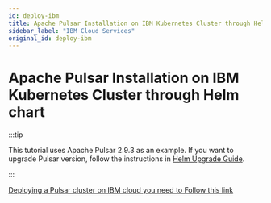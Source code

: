 ```yaml
---
id: deploy-ibm
title: Apache Pulsar Installation on IBM Kubernetes Cluster through Helm chart
sidebar_label: "IBM Cloud Services"
original_id: deploy-ibm
---
```

# Apache Pulsar Installation on IBM Kubernetes Cluster through Helm chart

:::tip

This tutorial uses Apache Pulsar 2.9.3 as an example. If you want to upgrade Pulsar version, follow the instructions in [Helm Upgrade Guide](helm-upgrade.md).

:::

[Deploying a Pulsar cluster on IBM cloud you need to Follow this link](/docs/2.10.x/deploy-ibm/)